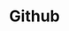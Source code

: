 ---
title: "Github"
weight: 3
LucideIconName: "github"
description: "Find my open-source projects and contributions here."
link: "https://www.github.com/pbinspanish"
---